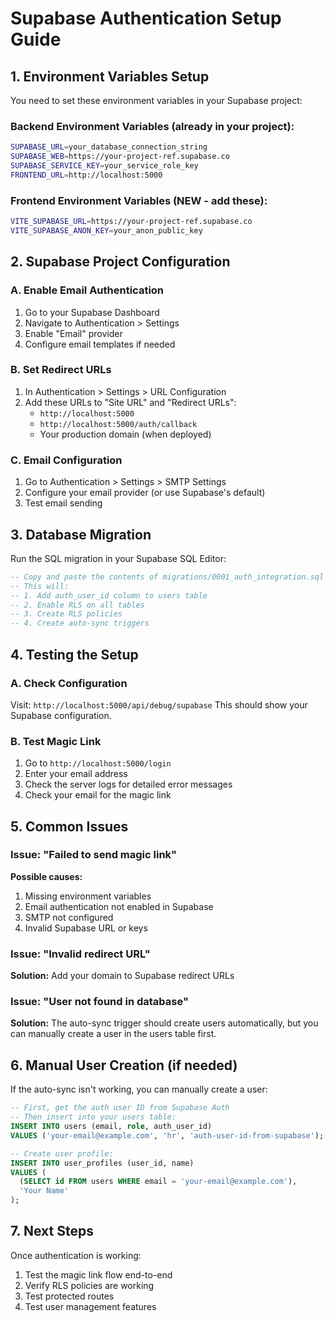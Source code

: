 # Supabase Authentication Setup Guide

## 1. Environment Variables Setup

You need to set these environment variables in your Supabase project:

### Backend Environment Variables (already in your project):
```bash
SUPABASE_URL=your_database_connection_string
SUPABASE_WEB=https://your-project-ref.supabase.co
SUPABASE_SERVICE_KEY=your_service_role_key
FRONTEND_URL=http://localhost:5000
```

### Frontend Environment Variables (NEW - add these):
```bash
VITE_SUPABASE_URL=https://your-project-ref.supabase.co
VITE_SUPABASE_ANON_KEY=your_anon_public_key
```

## 2. Supabase Project Configuration

### A. Enable Email Authentication
1. Go to your Supabase Dashboard
2. Navigate to Authentication > Settings
3. Enable "Email" provider
4. Configure email templates if needed

### B. Set Redirect URLs
1. In Authentication > Settings > URL Configuration
2. Add these URLs to "Site URL" and "Redirect URLs":
   - `http://localhost:5000`
   - `http://localhost:5000/auth/callback`
   - Your production domain (when deployed)

### C. Email Configuration
1. Go to Authentication > Settings > SMTP Settings
2. Configure your email provider (or use Supabase's default)
3. Test email sending

## 3. Database Migration

Run the SQL migration in your Supabase SQL Editor:

```sql
-- Copy and paste the contents of migrations/0001_auth_integration.sql
-- This will:
-- 1. Add auth_user_id column to users table
-- 2. Enable RLS on all tables
-- 3. Create RLS policies
-- 4. Create auto-sync triggers
```

## 4. Testing the Setup

### A. Check Configuration
Visit: `http://localhost:5000/api/debug/supabase`
This should show your Supabase configuration.

### B. Test Magic Link
1. Go to `http://localhost:5000/login`
2. Enter your email address
3. Check the server logs for detailed error messages
4. Check your email for the magic link

## 5. Common Issues

### Issue: "Failed to send magic link"
**Possible causes:**
1. Missing environment variables
2. Email authentication not enabled in Supabase
3. SMTP not configured
4. Invalid Supabase URL or keys

### Issue: "Invalid redirect URL"
**Solution:** Add your domain to Supabase redirect URLs

### Issue: "User not found in database"
**Solution:** The auto-sync trigger should create users automatically, but you can manually create a user in the users table first.

## 6. Manual User Creation (if needed)

If the auto-sync isn't working, you can manually create a user:

```sql
-- First, get the auth user ID from Supabase Auth
-- Then insert into your users table:
INSERT INTO users (email, role, auth_user_id) 
VALUES ('your-email@example.com', 'hr', 'auth-user-id-from-supabase');

-- Create user profile:
INSERT INTO user_profiles (user_id, name)
VALUES (
  (SELECT id FROM users WHERE email = 'your-email@example.com'),
  'Your Name'
);
```

## 7. Next Steps

Once authentication is working:
1. Test the magic link flow end-to-end
2. Verify RLS policies are working
3. Test protected routes
4. Test user management features

